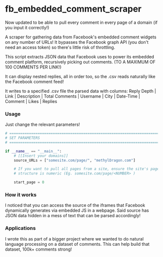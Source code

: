 # fb_embedded_comment_scraper
Now updated to be able to pull every comment in every page of a domain (if you input it correctly!)

A scraper for gathering data from Facebook's embedded comment widgets on any number of URLs! It bypasses the Facebook graph API (you don't need an access token) so there's little risk of throttling.

This script extracts JSON data that Facebook uses to power its embedded comment
platform, recursively picking out comments. (TO A MAXIMUM OF 100 COMMENTS PER LINK!)

It can display nested replies, all in order too, so the .csv reads naturally like the Facebook comment feed!

It writes to a specified .csv file the parsed data with columns:
Reply Depth | Link | Description | Total Comments | Username | City | Date-Time | Comment | Likes | Replies

### Usage

Just change the relevant parameters!

```python
# =============================================================================
# SET PARAMETERS
# =============================================================================

if __name__ == "__main__":
    # [[Insert your domains]]
    source_URLs = ["somesite.com/page/", "methylDragon.com"]

    # If you want to pull all pages from a site, ensure the site's page
    # structure is numeric (Eg. somesite.com/page/<NUMBER> )

    start_page = 0
```



### How it works

I noticed that you can access the source of the iframes that Facebook dynamically generates via embedded JS in a webpage. Said source has JSON data hidden in a mess of text that can be parsed accordingly!

### Applications

I wrote this as part of a bigger project where we wanted to do natural language processing on a dataset of comments. This can help build that dataset, 100k+ comments strong!